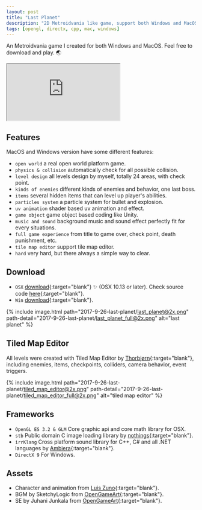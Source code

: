 ```yaml
---
layout: post
title: "Last Planet"
description: "2D Metroidvania like game, support both Windows and MacOS."
tags: [opengl, directx, cpp, mac, windows]
---
```


An Metroidvania game I created for both Windows and MacOS. Feel free to download and play. :earth_asia:

<div class="embed-responsive embed-responsive-16by9">
<iframe src="https://www.youtube.com/embed/qx6eEB96-N0?loop=1&playlist=qx6eEB96-N0&modestbranding=1&autohide=1&showinfo=0&controls=0" allowfullscreen></iframe>
</div>

## Features

MacOS and Windows version have some different features:

- `open world` a real open world platform game.
- `physics & collision` automatically check for all possible collision.
- `level design` all levels design by myself, totally 24 areas, with check point.
- `kinds of enemies` different kinds of enemies and behavior, one last boss.
- `items` several hidden items that can level up player's abilities.
- `particles system` a particle system for bullet and explosion.
- `uv animation` shader based uv animation and effect.
- `game object` game object based coding like Unity.
- `music and sound` background music and sound effect perfectly fit for every situations.
- `full game experience` from title to game over, check point, death punishment, etc.
- `tile map editor` support tile map editor.
- `hard` very hard, but there always a simple way to clear.

## Download

- `OSX` [download](https://drive.google.com/file/d/1jl62Y4fG_GoKigkrgYL0_BoOQTFsst7Q/view?usp=sharing){:target="blank"} :sparkles:  (OSX 10.13 or later). Check source code [here](https://github.com/haijianliu/vania-opengl-cpp){:target="blank"}.
- `Win` [download](https://drive.google.com/file/d/1VW0WIWiZeIKFCj_9DUfNVG17S8xXHbXK/view?usp=sharing){:target="blank"}.

{% include image.html path="2017-9-26-last-planet/last_planet@2x.png" path-detail="2017-9-26-last-planet/last_planet_full@2x.png" alt="last planet" %}

## Tiled Map Editor

All levels were created with Tiled Map Editor by [Thorbjørn](https://thorbjorn.itch.io){:target="blank"}, including enemies, items, checkpoints, colliders, camera behavior, event triggers.

{% include image.html path="2017-9-26-last-planet/tiled_map_editor@2x.png" path-detail="2017-9-26-last-planet/tiled_map_editor_full@2x.png" alt="tiled map editor" %}

## Frameworks

- `OpenGL ES 3.2 & GLM` Core graphic api and core math library for OSX.
- `stb` Public domain C image loading library by [nothings](http://nothings.org){:target="blank"}.
- `irrKlang` Cross platform sound library for C++, C# and all .NET languages by [Ambiera](https://www.ambiera.com/irrklang/){:target="blank"}.
- `DirectX 9` For Windows.

## Assets

- Character and animation from [Luis Zuno](http://ansimuz.com){:target="blank"}.
- BGM by SketchyLogic from [OpenGameArt](https://opengameart.org){:target="blank"}.
- SE by Juhani Junkala from [OpenGameArt](https://opengameart.org){:target="blank"}.
